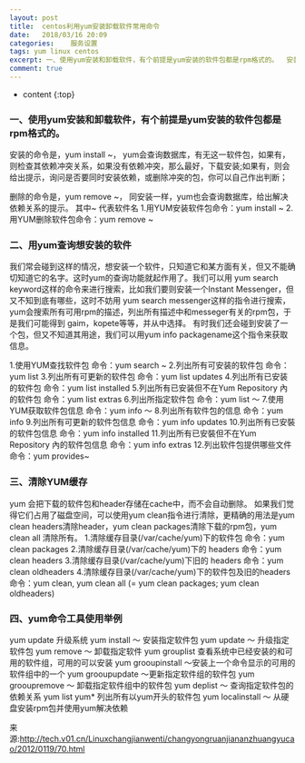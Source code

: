 ```yaml
---
layout: post
title:  centos利用yum安装卸载软件常用命令
date:   2018/03/16 20:09
categories:    服务设置
tags: yum linux centos 
excerpt: 一、使用yum安装和卸载软件，有个前提是yum安装的软件包都是rpm格式的。  安装的命令是，yum install ~， yum会查询数据库，有无这一软件包，如果有，则检查其依赖冲突关系，如果没有依赖冲突，那么最好，下载安装;如果有，则会给出提示，询问是否要同时安装依赖，或删除冲突的包，你可以自己作出判断；  删除的命令是，yum remove ~， 同安装一样，yum也会查询数据库，给出解决依
comment: true
---
```

* content
{:top}

<h3>一、使用yum安装和卸载软件，有个前提是yum安装的软件包都是rpm格式的。</h3>

安装的命令是，yum install ~，
yum会查询数据库，有无这一软件包，如果有，则检查其依赖冲突关系，如果没有依赖冲突，那么最好，下载安装;如果有，则会给出提示，询问是否要同时安装依赖，或删除冲突的包，你可以自己作出判断；

删除的命令是，yum remove ~，
同安装一样，yum也会查询数据库，给出解决依赖关系的提示。 其中~ 代表软件名 1.用YUM安装软件包命令：yum install ~ 2.用YUM删除软件包命令：yum remove ~

<h3>二、用yum查询想安装的软件</h3>

我们常会碰到这样的情况，想安装一个软件，只知道它和某方面有关，但又不能确切知道它的名字。这时yum的查询功能就起作用了。我们可以用 yum search keyword这样的命令来进行搜索，比如我们要则安装一个Instant Messenger，但又不知到底有哪些，这时不妨用 yum search messenger这样的指令进行搜索，yum会搜索所有可用rpm的描述，列出所有描述中和messeger有关的rpm包，于是我们可能得到 gaim，kopete等等，并从中选择。 有时我们还会碰到安装了一个包，但又不知道其用途，我们可以用yum info packagename这个指令来获取信息。

1.使用YUM查找软件包 命令：yum search ~
2.列出所有可安装的软件包 命令：yum list 
3.列出所有可更新的软件包 命令：yum list updates 
4.列出所有已安装的软件包 命令：yum list installed
5.列出所有已安装但不在Yum Repository 內的软件包 命令：yum list extras 
6.列出所指定软件包 命令：yum list ～ 
7.使用YUM获取软件包信息 命令：yum info ～
8.列出所有软件包的信息 命令：yum info 
9.列出所有可更新的软件包信息 命令：yum info updates 
10.列出所有已安裝的软件包信息 命令：yum info installed 
11.列出所有已安裝但不在Yum Repository 內的软件包信息 命令：yum info extras 
12.列出软件包提供哪些文件 命令：yum provides~

<h3>三、清除YUM缓存</h3>

yum 会把下载的软件包和header存储在cache中，而不会自动删除。
如果我们觉得它们占用了磁盘空间，可以使用yum clean指令进行清除，更精确的用法是yum clean headers清除header，yum clean packages清除下载的rpm包，yum clean all 清除所有。
1.清除缓存目录(/var/cache/yum)下的软件包 命令：yum clean packages 
2.清除缓存目录(/var/cache/yum)下的 headers 命令：yum clean headers 
3.清除缓存目录(/var/cache/yum)下旧的 headers 命令：yum clean oldheaders 
4.清除缓存目录(/var/cache/yum)下的软件包及旧的headers 命令：yum clean, yum clean all (= yum clean packages; yum clean oldheaders)

<h3>四、yum命令工具使用举例</h3>

yum update 升级系统 
yum install ～ 安装指定软件包 
yum update ～ 升级指定软件包 
yum remove ～ 卸载指定软件 
yum grouplist 查看系统中已经安装的和可用的软件组，可用的可以安装 
yum grooupinstall ～安装上一个命令显示的可用的软件组中的一个
yum grooupupdate ～更新指定软件组的软件包 
yum grooupremove ～ 卸载指定软件组中的软件包 
yum deplist ～ 查询指定软件包的依赖关系 
yum list yum* 列出所有以yum开头的软件包
yum localinstall ～ 从硬盘安装rpm包并使用yum解决依赖

来源:http://tech.v01.cn/Linuxchangjianwenti/changyongruanjiananzhuangyucao/2012/0119/70.html
    